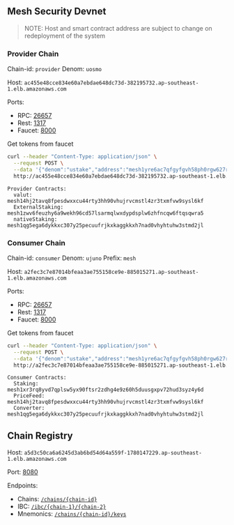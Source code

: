 ## Mesh Security Devnet

> NOTE: Host and smart contract address are subject to change on redeployment of the system

### Provider Chain

Chain-id: `provider`
Denom: `uosmo`

Host: `ac455e48cce834e60a7ebdae648dc73d-382195732.ap-southeast-1.elb.amazonaws.com`

Ports:
* RPC: [26657](http://ac455e48cce834e60a7ebdae648dc73d-382195732.ap-southeast-1.elb.amazonaws.com:26657/status)
* Rest: [1317](http://ac455e48cce834e60a7ebdae648dc73d-382195732.ap-southeast-1.elb.amazonaws.com:1317)
* Faucet: [8000](http://ac455e48cce834e60a7ebdae648dc73d-382195732.ap-southeast-1.elb.amazonaws.com:8000)

Get tokens from faucet
```bash
curl --header "Content-Type: application/json" \
  --request POST \
  --data '{"denom":"ustake","address":"mesh1yre6ac7qfgyfgvh58ph0rgw627rhw766y430qq"}' \
  http://ac455e48cce834e60a7ebdae648dc73d-382195732.ap-southeast-1.elb.amazonaws.com:8000/credit
```

```
Provider Contracts:
  valut: mesh14hj2tavq8fpesdwxxcu44rty3hh90vhujrvcmstl4zr3txmfvw9sysl6kf
  ExternalStaking: mesh1zwv6feuzhy6a9wekh96cd57lsarmqlwxdypdsplw6zhfncqw6ftqsqwra5
  nativeStaking: mesh1qg5ega6dykkxc307y25pecuufrjkxkaggkkxh7nad0vhyhtuhw3stmd2jl
```

### Consumer Chain

Chain-id: `consumer`
Denom: `ujuno`
Prefix: `mesh`

Host: `a2fec3c7e87014bfeaa3ae755158ce9e-885015271.ap-southeast-1.elb.amazonaws.com`

Ports:
* RPC: [26657](http://a2fec3c7e87014bfeaa3ae755158ce9e-885015271.ap-southeast-1.elb.amazonaws.com:26657/status)
* Rest: [1317](http://a2fec3c7e87014bfeaa3ae755158ce9e-885015271.ap-southeast-1.elb.amazonaws.com:1317/status)
* Faucet: [8000](http://a2fec3c7e87014bfeaa3ae755158ce9e-885015271.ap-southeast-1.elb.amazonaws.com:8000/status)

Get tokens from faucet
```bash
curl --header "Content-Type: application/json" \
  --request POST \
  --data '{"denom":"ustake","address":"mesh1yre6ac7qfgyfgvh58ph0rgw627rhw766y430qq"}' \
  http://a2fec3c7e87014bfeaa3ae755158ce9e-885015271.ap-southeast-1.elb.amazonaws.com:8000/credit
```

```
Consumer Contracts:
  Staking: mesh1xr3rq8yvd7qplsw5yx90ftsr2zdhg4e9z60h5duusgxpv72hud3syz4y6d
  PriceFeed: mesh14hj2tavq8fpesdwxxcu44rty3hh90vhujrvcmstl4zr3txmfvw9sysl6kf
  Converter: mesh1qg5ega6dykkxc307y25pecuufrjkxkaggkkxh7nad0vhyhtuhw3stmd2jl
```

## Chain Registry

Host: `a5d3c50ca6a6245d3ab6bd54d64a559f-1780147229.ap-southeast-1.elb.amazonaws.com`

Port: [8080](http://a5d3c50ca6a6245d3ab6bd54d64a559f-1780147229.ap-southeast-1.elb.amazonaws.com:8080/chains)

Endpoints:
* Chains: [`/chains/{chain-id}`](http://a5d3c50ca6a6245d3ab6bd54d64a559f-1780147229.ap-southeast-1.elb.amazonaws.com:8080/chains/provider)
* IBC: [`/ibc/{chain-1}/{chain-2}`](http://a5d3c50ca6a6245d3ab6bd54d64a559f-1780147229.ap-southeast-1.elb.amazonaws.com:8080/ibc/provider/consumer)
* Mnemonics: [`/chains/{chain-id}/keys`](http://a5d3c50ca6a6245d3ab6bd54d64a559f-1780147229.ap-southeast-1.elb.amazonaws.com:8080/chains/provider/keys)
